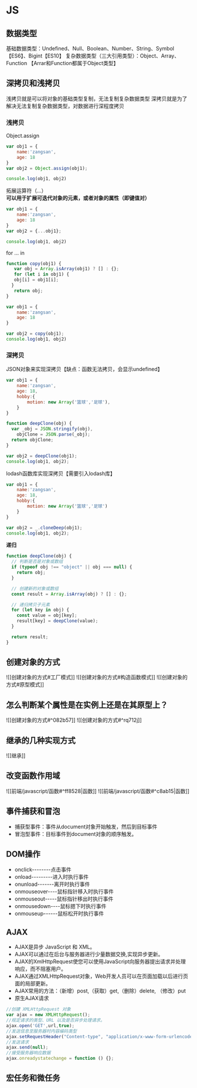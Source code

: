 # JS
## 数据类型
基础数据类型：Undefined、Null、Boolean、Number、String、Symbol【ES6】、Bigint【ES10】 
复杂数据类型（三大引用类型）：Object、Array、Function  【Arrar和Function都属于Object类型】
## 深拷贝和浅拷贝
浅拷贝就是可以将对象的基础类型复制，无法复制复杂数据类型
深拷贝就是为了解决无法复制复杂数据类型，对数据进行深程度拷贝
### 浅拷贝
Object.assign
```js
var obj1 = {
    name:'zangsan',
    age: 18
}
var obj2 = Object.assign(obj1);

console.log(obj1, obj2)
```
拓展运算符（...）
**可以用于扩展可迭代对象的元素，或者对象的属性（即键值对）**
```js
var obj1 = {
    name:'zangsan',
    age: 18
}
var obj2 = {...obj1};

console.log(obj1, obj2)
```
for ... in
```js
function copy(obj1) {
   var obj = Array.isArray(obj1) ? [] : {};
   for (let i in obj1) {
   obj[i] = obj1[i];
  }
   return obj;
}

var obj1 = {
    name:'zangsan',
    age: 18
}

var obj2 = copy(obj1);
console.log(obj1, obj2)
```
### 深拷贝
JSON对象来实现深拷贝【缺点：函数无法拷贝，会显示undefined】
```js
var obj1 = {
    name:'zangsan',
    age: 18,
    hobby:{
        motion: new Array('篮球','足球'),
    }
}

function deepClone(obj) {
  var _obj = JSON.stringify(obj),
    objClone = JSON.parse(_obj);
  return objClone;
}

var obj2 = deepClone(obj1);
console.log(obj1, obj2);
```
lodash函数库实现深拷贝【需要引入lodash库】
```js
var obj1 = {
    name:'zangsan',
    age: 18,
    hobby:{
        motion: new Array('篮球','足球')
    }
}

var obj2 = _.cloneDeep(obj1);
console.log(obj1, obj2);
```
**递归**
```js
function deepClone(obj) {
  // 判断是否是对象或数组
  if (typeof obj !== "object" || obj === null) {
    return obj;
  }

  // 创建新的对象或数组
  const result = Array.isArray(obj) ? [] : {};

  // 递归拷贝子元素
  for (let key in obj) {
    const value = obj[key];
    result[key] = deepClone(value);
  }

  return result;
}

```
## 创建对象的方式
![[创建对象的方式#工厂模式]]
![[创建对象的方式#构造函数模式]]
![[创建对象的方式#原型模式]]
## 怎么判断某个属性是在实例上还是在其原型上？
![[创建对象的方式#^082b57]]
![[创建对象的方式#^rq712j]]
## 继承的几种实现方式
![[继承]]
## 改变函数作用域

![[前端/javascript/函数#^ff8528|函数]]
![[前端/javascript/函数#^c8ab15|函数]]
## 事件捕获和冒泡
- 捕获型事件：事件从document对象开始触发，然后到目标事件
- 冒泡型事件：目标事件到document对象的顺序触发。
## DOM操作
- onclick--------点击事件
- onload---------进入时执行事件
- onunload-------离开时执行事件
- onmouseover----鼠标指针移入时执行事件
- onmouseout-----鼠标指针移出时执行事件
- onmousedown----鼠标摁下时执行事件
- onmouseup------鼠标松开时执行事件
## AJAX
- AJAX是异步 JavaScript 和 XML。
- AJAX可以通过在后台与服务器进行少量数据交换,实现异步更新。
- AJAX的XmlHttpRequest使您可以使用JavaScript向服务器提出请求并处理响应，而不阻塞用户。
- AJAX通过XMLHttpRequest对象，Web开发人员可以在页面加载以后进行页面的局部更新。
- AJAX常用的方法：（新增）post,（获取）get,（删除）delete, （修改）put
- 原生AJAX请求
```js
//创建 XMLHttpRequest 对象
var ajax = new XMLHttpRequest();
//规定请求的类型、URL 以及是否异步处理请求。
ajax.open('GET',url,true);
//发送信息至服务器时内容编码类型
ajax.setRequestHeader("Content-type", "application/x-www-form-urlencoded"); 
//发送请求
ajax.send(null);  
//接受服务器响应数据
ajax.onreadystatechange = function () {};
```
## 宏任务和微任务
